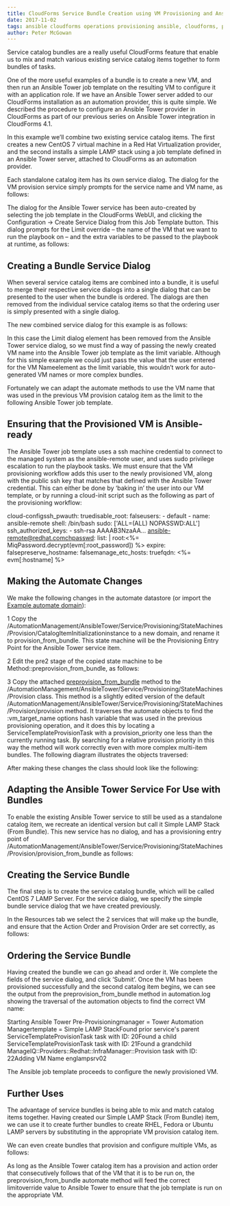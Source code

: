 ```yaml
---
title: CloudForms Service Bundle Creation using VM Provisioning and Ansible Tower Automation Job 
date: 2017-11-02
tags: ansible cloudforms operations provisioning ansible, cloudforms, provisioning, Services 
author: Peter McGowan
---
```


Service catalog bundles are a really useful CloudForms feature that enable us to mix and match various existing service catalog items together to form bundles of tasks.
  
One of the more useful examples of a bundle is to create a new VM, and then run an Ansible Tower job template on the resulting VM to configure it with an application role. If we have an Ansible Tower server added to our CloudForms installation as an automation provider, this is quite simple. We described the procedure to configure an Ansible Tower provider in CloudForms as part of our previous series on Ansible Tower integration in CloudForms 4.1.
  
In this example we’ll combine two existing service catalog items. The first creates a new CentOS 7 virtual machine in a Red Hat Virtualization provider, and the second installs a simple LAMP stack using a job template defined in an Ansible Tower server, attached to CloudForms as an automation provider.
  
Each standalone catalog item has its own service dialog. The dialog for the VM provision service simply prompts for the service name and VM name, as follows:

The dialog for the Ansible Tower service has been auto-created by selecting the job template in the CloudForms WebUI, and clicking the Configuration -> Create Service Dialog from this Job Template button. This dialog prompts for the Limit override – the name of the VM that we want to run the playbook on – and the extra variables to be passed to the playbook at runtime, as follows:

## Creating a Bundle Service Dialog ##

When several service catalog items are combined into a bundle, it is useful to merge their respective service dialogs into a single dialog that can be presented to the user when the bundle is ordered. The dialogs are then removed from the individual service catalog items so that the ordering user is simply presented with a single dialog.
  
The new combined service dialog for this example is as follows:

In this case the Limit dialog element has been removed from the Ansible Tower service dialog, so we must find a way of passing the newly created VM name into the Ansible Tower job template as the limit variable. Although for this simple example we could just pass the value that the user entered for the VM Nameelement as the limit variable, this wouldn’t work for auto-generated VM names or more complex bundles.
  
Fortunately we can adapt the automate methods to use the VM name that was used in the previous VM provision catalog item as the limit to the following Ansible Tower job template.
  
## Ensuring that the Provisioned VM is Ansible-ready ##

The Ansible Tower job template uses a ssh machine credential to connect to the managed system as the ansible-remote user, and uses sudo privilege escalation to run the playbook tasks. We must ensure that the VM provisioning workflow adds this user to the newly provisioned VM, along with the public ssh key that matches that defined with the Ansible Tower credential. This can either be done by ‘baking in’ the user into our VM template, or by running a cloud-init script such as the following as part of the provisioning workflow:
  
cloud-configssh_pwauth: truedisable_root: falseusers: - default - name: ansible-remote   shell: /bin/bash   sudo: ['ALL=(ALL) NOPASSWD:ALL']   ssh_authorized_keys:     - ssh-rsa AAAAB3NzaAA... ansible-remote@redhat.comchpasswd: list: |   root:<%= MiqPassword.decrypt(evm[:root_password]) %> expire: falsepreserve_hostname: falsemanage_etc_hosts: truefqdn: <%= evm[:hostname] %>

## Making the Automate Changes ##

We make the following changes in the automate datastore (or import the [Example automate domain](<https://github.com/jeromemarc/cloudforms-service-bundle-ansible/blob/master/example_domain.zip]>)):
  
1 Copy the /AutomationManagement/AnsibleTower/Service/Provisioning/StateMachines/Provision/CatalogItemInitializationinstance to a new domain, and rename it to provision_from_bundle. This state machine will be the Provisioning Entry Point for the Ansible Tower service item.
  
2 Edit the pre2 stage of the copied state machine to be Method::preprovision_from_bundle, as follows:

3 Copy the attached [preprovision_from_bundle](<https://github.com/jeromemarc/cloudforms-service-bundle-ansible/blob/master/preprovision_from_bundle.rb>) method to the /AutomationManagement/AnsibleTower/Service/Provisioning/StateMachines/Provision class. This method is a slightly edited version of the default /AutomationManagement/AnsibleTower/Service/Provisioning/StateMachines/Provision/provision method. It traverses the automate objects to find the :vm_target_name options hash variable that was used in the previous provisioning operation, and it does this by locating a ServiceTemplateProvisionTask with a provision_priority one less than the currently running task. By searching for a relative provision priority in this way the method will work correctly even with more complex multi-item bundles. The following diagram illustrates the objects traversed:

After making these changes the class should look like the following:

## Adapting the Ansible Tower Service For Use with Bundles ##

To enable the existing Ansible Tower service to still be used as a standalone catalog item, we recreate an identical version but call it Simple LAMP Stack (From Bundle). This new service has no dialog, and has a provisioning entry point of /AutomationManagement/AnsibleTower/Service/Provisioning/StateMachines/Provision/provision_from_bundle as follows:

## Creating the Service Bundle ##

The final step is to create the service catalog bundle, which will be called CentOS 7 LAMP Server. For the service dialog, we specify the simple bundle service dialog that we have created previously.
  
In the Resources tab we select the 2 services that will make up the bundle, and ensure that the Action Order and Provision Order are set correctly, as follows:

## Ordering the Service Bundle ##

Having created the bundle we can go ahead and order it. We complete the fields of the service dialog, and click ‘Submit’. Once the VM has been provisioned successfully and the second catalog item begins, we can see the output from the preprovision_from_bundle method in automation.log showing the traversal of the automation objects to find the correct VM name:
  
Starting Ansible Tower Pre-Provisioningmanager = Tower Automation Managertemplate = Simple LAMP StackFound prior service's parent ServiceTemplateProvisionTask task with ID: 20Found a child ServiceTemplateProvisionTask task with ID: 21Found a grandchild ManageIQ::Providers::Redhat::InfraManager::Provision task with ID: 22Adding VM Name englampsrv02
  
The Ansible job template proceeds to configure the newly provisioned VM.
  
## Further Uses ##

The advantage of service bundles is being able to mix and match catalog items together. Having created our Simple LAMP Stack (From Bundle) item, we can use it to create further bundles to create RHEL, Fedora or Ubuntu LAMP servers by substituting in the appropriate VM provision catalog item.
  
We can even create bundles that provision and configure multiple VMs, as follows:

As long as the Ansible Tower catalog item has a provision and action order that consecutively follows that of the VM that it is to be run on, the preprovision_from_bundle automate method will feed the correct limitoverride value to Ansible Tower to ensure that the job template is run on the appropriate VM.
